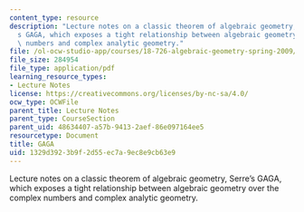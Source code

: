 ```yaml
---
content_type: resource
description: "Lecture notes on a classic theorem of algebraic geometry, Serre\u2019\
  s GAGA, which exposes a tight relationship between algebraic geometry over the complex\
  \ numbers and complex analytic geometry."
file: /ol-ocw-studio-app/courses/18-726-algebraic-geometry-spring-2009/1329d3923b9f2d55ec7a9ec8e9cb63e9_MIT18_726s09_lec22_gaga.pdf
file_size: 284954
file_type: application/pdf
learning_resource_types:
- Lecture Notes
license: https://creativecommons.org/licenses/by-nc-sa/4.0/
ocw_type: OCWFile
parent_title: Lecture Notes
parent_type: CourseSection
parent_uid: 48634407-a57b-9413-2aef-86e097164ee5
resourcetype: Document
title: GAGA
uid: 1329d392-3b9f-2d55-ec7a-9ec8e9cb63e9
---
```

Lecture notes on a classic theorem of algebraic geometry, Serre’s GAGA, which exposes a tight relationship between algebraic geometry over the complex numbers and complex analytic geometry.
